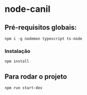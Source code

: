 # node-canil

## Pré-requisitos globais:
`npm i -g nodemon typescript ts-node`

### Instalação 
`npm install`

## Para rodar o projeto
`npm run start-dev`